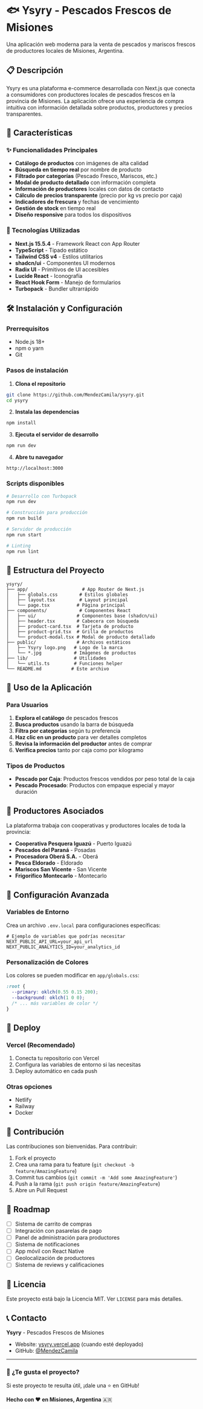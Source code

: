 # 🐟 Ysyry - Pescados Frescos de Misiones

Una aplicación web moderna para la venta de pescados y mariscos frescos de productores locales de Misiones, Argentina.

## 📋 Descripción

Ysyry es una plataforma e-commerce desarrollada con Next.js que conecta a consumidores con productores locales de pescados frescos en la provincia de Misiones. La aplicación ofrece una experiencia de compra intuitiva con información detallada sobre productos, productores y precios transparentes.

## 🚀 Características

### ✨ Funcionalidades Principales
- **Catálogo de productos** con imágenes de alta calidad
- **Búsqueda en tiempo real** por nombre de producto
- **Filtrado por categorías** (Pescado Fresco, Mariscos, etc.)
- **Modal de producto detallado** con información completa
- **Información de productores** locales con datos de contacto
- **Cálculo de precios transparente** (precio por kg vs precio por caja)
- **Indicadores de frescura** y fechas de vencimiento
- **Gestión de stock** en tiempo real
- **Diseño responsive** para todos los dispositivos

### 🎨 Tecnologías Utilizadas
- **Next.js 15.5.4** - Framework React con App Router
- **TypeScript** - Tipado estático
- **Tailwind CSS v4** - Estilos utilitarios
- **shadcn/ui** - Componentes UI modernos
- **Radix UI** - Primitivos de UI accesibles
- **Lucide React** - Iconografía
- **React Hook Form** - Manejo de formularios
- **Turbopack** - Bundler ultrarrápido

## 🛠️ Instalación y Configuración

### Prerrequisitos
- Node.js 18+ 
- npm o yarn
- Git

### Pasos de instalación

1. **Clona el repositorio**
```bash
git clone https://github.com/MendezCamila/ysyry.git
cd ysyry
```

2. **Instala las dependencias**
```bash
npm install
```

3. **Ejecuta el servidor de desarrollo**
```bash
npm run dev
```

4. **Abre tu navegador**
```
http://localhost:3000
```

### Scripts disponibles

```bash
# Desarrollo con Turbopack
npm run dev

# Construcción para producción
npm run build

# Servidor de producción
npm run start

# Linting
npm run lint
```

## 📁 Estructura del Proyecto

```
ysyry/
├── app/                    # App Router de Next.js
│   ├── globals.css        # Estilos globales
│   ├── layout.tsx         # Layout principal
│   └── page.tsx          # Página principal
├── components/            # Componentes React
│   ├── ui/               # Componentes base (shadcn/ui)
│   ├── header.tsx        # Cabecera con búsqueda
│   ├── product-card.tsx  # Tarjeta de producto
│   ├── product-grid.tsx  # Grilla de productos
│   └── product-modal.tsx # Modal de producto detallado
├── public/               # Archivos estáticos
│   ├── Ysyry logo.png   # Logo de la marca
│   └── *.jpg            # Imágenes de productos
├── lib/                 # Utilidades
│   └── utils.ts         # Funciones helper
└── README.md           # Este archivo
```

## 🎯 Uso de la Aplicación

### Para Usuarios
1. **Explora el catálogo** de pescados frescos
2. **Busca productos** usando la barra de búsqueda
3. **Filtra por categorías** según tu preferencia
4. **Haz clic en un producto** para ver detalles completos
5. **Revisa la información del productor** antes de comprar
6. **Verifica precios** tanto por caja como por kilogramo

### Tipos de Productos
- **Pescado por Caja**: Productos frescos vendidos por peso total de la caja
- **Pescado Procesado**: Productos con empaque especial y mayor duración

## 🏪 Productores Asociados

La plataforma trabaja con cooperativas y productores locales de toda la provincia:

- **Cooperativa Pesquera Iguazú** - Puerto Iguazú
- **Pescados del Paraná** - Posadas  
- **Procesadora Oberá S.A.** - Oberá
- **Pesca Eldorado** - Eldorado
- **Mariscos San Vicente** - San Vicente
- **Frigorífico Montecarlo** - Montecarlo

## 🔧 Configuración Avanzada

### Variables de Entorno
Crea un archivo `.env.local` para configuraciones específicas:
```env
# Ejemplo de variables que podrías necesitar
NEXT_PUBLIC_API_URL=your_api_url
NEXT_PUBLIC_ANALYTICS_ID=your_analytics_id
```

### Personalización de Colores
Los colores se pueden modificar en `app/globals.css`:
```css
:root {
  --primary: oklch(0.55 0.15 200);
  --background: oklch(1 0 0);
  /* ... más variables de color */
}
```

## 🚀 Deploy

### Vercel (Recomendado)
1. Conecta tu repositorio con Vercel
2. Configura las variables de entorno si las necesitas
3. Deploy automático en cada push

### Otras opciones
- Netlify
- Railway  
- Docker

## 🤝 Contribución

Las contribuciones son bienvenidas. Para contribuir:

1. Fork el proyecto
2. Crea una rama para tu feature (`git checkout -b feature/AmazingFeature`)
3. Commit tus cambios (`git commit -m 'Add some AmazingFeature'`)
4. Push a la rama (`git push origin feature/AmazingFeature`)
5. Abre un Pull Request

## 📝 Roadmap

- [ ] Sistema de carrito de compras
- [ ] Integración con pasarelas de pago
- [ ] Panel de administración para productores
- [ ] Sistema de notificaciones
- [ ] App móvil con React Native
- [ ] Geolocalización de productores
- [ ] Sistema de reviews y calificaciones

## 📄 Licencia

Este proyecto está bajo la Licencia MIT. Ver `LICENSE` para más detalles.

## 📞 Contacto

**Ysyry** - Pescados Frescos de Misiones

- Website: [ysyry.vercel.app](https://ysyry.vercel.app) (cuando esté deployado)
- GitHub: [@MendezCamila](https://github.com/MendezCamila)

---

### 🌟 ¿Te gusta el proyecto?

Si este proyecto te resulta útil, ¡dale una ⭐ en GitHub!

**Hecho con ❤️ en Misiones, Argentina** 🇦🇷
